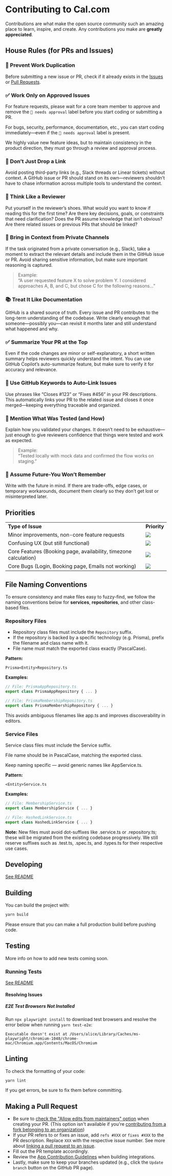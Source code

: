# Contributing to Cal.com

Contributions are what make the open source community such an amazing place to learn, inspire, and create. Any contributions you make are **greatly appreciated**.

## House Rules (for PRs and Issues)

### 👥 Prevent Work Duplication

Before submitting a new issue or PR, check if it already exists in the [Issues](https://github.com/calcom/cal.com/issues) or [Pull Requests](https://github.com/calcom/cal.com/pulls).

### ✅ Work Only on Approved Issues

For feature requests, please wait for a core team member to approve and remove the `🚨 needs approval` label before you start coding or submitting a PR.

For bugs, security, performance, documentation, etc., you can start coding immediately—even if the `🚨 needs approval` label is present.

We highly value new feature ideas, but to maintain consistency in the product direction, they must go through a review and approval process.

### 🚫 Don’t Just Drop a Link

Avoid posting third-party links (e.g., Slack threads or Linear tickets) without context. A GitHub issue or PR should stand on its own—reviewers shouldn’t have to chase information across multiple tools to understand the context.

### 👀 Think Like a Reviewer

Put yourself in the reviewer’s shoes. What would you want to know if reading this for the first time? Are there key decisions, goals, or constraints that need clarification? Does the PR assume knowledge that isn’t obvious? Are there related issues or previous PRs that should be linked?

### 🧵 Bring in Context from Private Channels

If the task originated from a private conversation (e.g., Slack), take a moment to extract the relevant details and include them in the GitHub issue or PR. Avoid sharing sensitive information, but make sure important reasoning is captured.

> Example:  
> “A user requested feature X to solve problem Y. I considered approaches A, B, and C, but chose C for the following reasons…”

### 📚 Treat It Like Documentation

GitHub is a shared source of truth. Every issue and PR contributes to the long-term understanding of the codebase. Write clearly enough that someone—possibly you—can revisit it months later and still understand what happened and why.

### ✅ Summarize Your PR at the Top

Even if the code changes are minor or self-explanatory, a short written summary helps reviewers quickly understand the intent. You can use GitHub Copilot’s auto-summarize feature, but make sure to verify it for accuracy and relevance.

### 🔗 Use GitHub Keywords to Auto-Link Issues

Use phrases like “Closes #123” or “Fixes #456” in your PR descriptions. This automatically links your PR to the related issue and closes it once merged—keeping everything traceable and organized.

### 🧪 Mention What Was Tested (and How)

Explain how you validated your changes. It doesn’t need to be exhaustive—just enough to give reviewers confidence that things were tested and work as expected.

> Example:  
> “Tested locally with mock data and confirmed the flow works on staging.”

### 🧠 Assume Future-You Won’t Remember

Write with the future in mind. If there are trade-offs, edge cases, or temporary workarounds, document them clearly so they don’t get lost or misinterpreted later.

## Priorities

<table>
  <tr>
    <td><strong>Type of Issue</strong></td>
    <td><strong>Priority</strong></td>
  </tr>
  <tr>
    <td>Minor improvements, non-core feature requests</td>
    <td>
      <a href="https://github.com/calcom/cal.com/issues?q=is:issue+is:open+sort:updated-desc+label:%22Low+priority%22">
        <img src="https://img.shields.io/badge/-Low%20Priority-green">
      </a>
    </td>
  </tr>
  <tr>
    <td>Confusing UX (but still functional)</td>
    <td>
      <a href="https://github.com/calcom/cal.com/issues?q=is:issue+is:open+sort:updated-desc+label:%22Medium+priority%22">
        <img src="https://img.shields.io/badge/-Medium%20Priority-yellow">
      </a>
    </td>
  </tr>
  <tr>
    <td>Core Features (Booking page, availability, timezone calculation)</td>
    <td>
      <a href="https://github.com/calcom/cal.com/issues?q=is:issue+is:open+sort:updated-desc+label:%22High+priority%22">
        <img src="https://img.shields.io/badge/-High%20Priority-orange">
      </a>
    </td>
  </tr>
  <tr>
    <td>Core Bugs (Login, Booking page, Emails not working)</td>
    <td>
      <a href="https://github.com/calcom/cal.com/issues?q=is:issue+is:open+sort:updated-desc+label:Urgent">
        <img src="https://img.shields.io/badge/-Urgent-red">
      </a>
    </td>
  </tr>
</table>

## File Naming Conventions

To ensure consistency and make files easy to fuzzy-find, we follow the naming conventions below for **services**, **repositories**, and other class-based files.

### Repository Files

- Repository class files must include the `Repository` suffix.
- If the repository is backed by a specific technology (e.g. Prisma), prefix the filename and class name with it.
- File name must match the exported class exactly (PascalCase).

**Pattern:**

`Prisma<Entity>Repository.ts`

**Examples:**

```ts
// File: PrismaAppRepository.ts
export class PrismaAppRepository { ... }

// File: PrismaMembershipRepository.ts
export class PrismaMembershipRepository { ... }
```

This avoids ambiguous filenames like app.ts and improves discoverability in editors.

### Service Files

Service class files must include the Service suffix.

File name should be in PascalCase, matching the exported class.

Keep naming specific — avoid generic names like AppService.ts.

**Pattern:**

`<Entity>Service.ts`

**Examples:**

```ts
// File: MembershipService.ts
export class MembershipService { ... }

// File: HashedLinkService.ts
export class HashedLinkService { ... }
```

**Note:**
New files must avoid dot-suffixes like .service.ts or .repository.ts; these will be migrated from the existing codebase progressively.
We still reserve suffixes such as .test.ts, .spec.ts, and .types.ts for their respective use cases.

## Developing

[See README](https://github.com/calcom/cal.com#development)

## Building

You can build the project with:

```bash
yarn build
```

Please ensure that you can make a full production build before pushing code.

## Testing

More info on how to add new tests coming soon.

### Running Tests

[See README](https://github.com/calcom/cal.com#e2e-testing)

#### Resolving Issues

##### E2E Test Browsers Not Installed

Run `npx playwright install` to download test browsers and resolve the error below when running `yarn test-e2e`:

```
Executable doesn't exist at /Users/alice/Library/Caches/ms-playwright/chromium-1048/chrome-mac/Chromium.app/Contents/MacOS/Chromium
```

## Linting

To check the formatting of your code:

```sh
yarn lint
```

If you get errors, be sure to fix them before committing.

## Making a Pull Request

- Be sure to [check the "Allow edits from maintainers" option](https://docs.github.com/en/pull-requests/collaborating-with-pull-requests/working-with-forks/allowing-changes-to-a-pull-request-branch-created-from-a-fork) when creating your PR. (This option isn't available if you're [contributing from a fork belonging to an organization](https://github.com/orgs/community/discussions/5634))
- If your PR refers to or fixes an issue, add `refs #XXX` or `fixes #XXX` to the PR description. Replace `XXX` with the respective issue number. See more about [linking a pull request to an issue](https://docs.github.com/en/issues/tracking-your-work-with-issues/linking-a-pull-request-to-an-issue).
- Fill out the PR template accordingly.
- Review the [App Contribution Guidelines](./packages/app-store/CONTRIBUTING.md) when building integrations.
- Lastly, make sure to keep your branches updated (e.g., click the `Update branch` button on the GitHub PR page).
